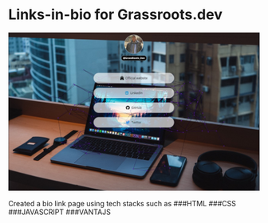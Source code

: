 # Links-in-bio for Grassroots.dev
![My animated logo](images/samedlinks.jpg)


Created a bio link page using tech stacks such as 
###HTML
###CSS
###JAVASCRIPT
###VANTAJS
